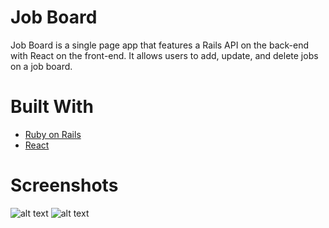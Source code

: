 # Job Board

Job Board is a single page app that features a Rails API on the back-end with React on the front-end. It allows users to add, update, and delete jobs on a job board.

# Built With

  * [Ruby on Rails](http://rubyonrails.org/)
  * [React](https://facebook.github.io/react/)

# Screenshots

![alt text](https://preview.ibb.co/kRN8mv/Screen_Shot_2017_09_06_at_10_43_40_PM.png)
![alt text](https://preview.ibb.co/btsxeF/Screen_Shot_2017_09_06_at_10_48_17_PM.png)